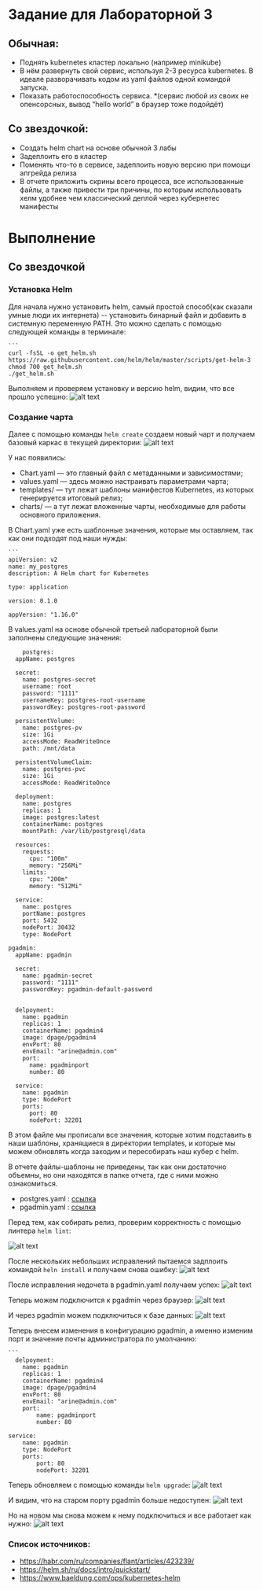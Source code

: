 # Задание для Лабораторной 3
## Обычная:
- Поднять kubernetes кластер локально (например minikube) 
- В нём развернуть свой сервис, используя 2-3 ресурса kubernetes. В идеале разворачивать кодом из yaml файлов одной командой запуска. 
- Показать работоспособность сервиса.
*(сервис любой из своих не опенсорсных, вывод “hello world” в браузер тоже подойдёт)

## Со звездочкой:
- Создать helm chart на основе обычной 3 лабы
- Задеплоить его в кластер
- Поменять что-то в сервисе, задеплоить новую версию при помощи апгрейда релиза
- В отчете приложить скрины всего процесса, все использованные файлы, а также привести три причины, по которым использовать хелм удобнее чем классический деплой через кубернетес манифесты

# Выполнение
## Со звездочкой
### Установка Helm 
Для начала нужно установить helm, самый простой способ(как сказали умные люди их интернета) -- установить бинарный файл и добавить в системную переменную PATH. Это можно сделать с помощью следующей команды в терминале: 

    ```
    curl -fsSL -o get_helm.sh https://raw.githubusercontent.com/helm/helm/master/scripts/get-helm-3
    chmod 700 get_helm.sh
    ./get_helm.sh

Выполняем и проверяем установку и версию helm, видим, что все прошло успешно: 
![alt text](image.png)

### Создание чарта

Далее с помощью команды `helm create` создаем новый чарт и получаем базовый каркас в текущей директории:
![alt text](image-1.png)

У нас появились:
- Chart.yaml — это главный файл с метаданными и зависимостями;
- values.yaml —  здесь можно настраивать параметрами чарта;
- templates/ — тут лежат шаблоны манифестов Kubernetes, из которых генерируется итоговый релиз;
- charts/ — а тут лежат вложенные чарты, необходимые для работы основного приложения.

В Chart.yaml уже есть шаблонные значения, которые мы оставляем, так как они подходят под наши нужды:

    ```
    apiVersion: v2
    name: my_postgres
    description: A Helm chart for Kubernetes

    type: application

    version: 0.1.0

    appVersion: "1.16.0"

В values.yaml на основе обычной третьей лабораторной были заполнены следующие значения:

```
    postgres:
  appName: postgres

  secret:
    name: postgres-secret
    username: root
    password: "1111"
    usernameKey: postgres-root-username
    passwordKey: postgres-root-password

  persistentVolume:
    name: postgres-pv
    size: 1Gi
    accessMode: ReadWriteOnce
    path: /mnt/data

  persistentVolumeClaim:
    name: postgres-pvc
    size: 1Gi
    accessMode: ReadWriteOnce

  deployment:
    name: postgres
    replicas: 1
    image: postgres:latest
    containerName: postgres
    mountPath: /var/lib/postgresql/data

  resources:
    requests:
      cpu: "100m"
      memory: "256Mi"
    limits:
      cpu: "200m"
      memory: "512Mi"

  service:
    name: postgres
    portName: postgres
    port: 5432
    nodePort: 30432
    type: NodePort

pgadmin:
  appName: pgadmin

  secret:
    name: pgadmin-secret
    password: "1111"
    passwordKey: pgadmin-default-password
    
  
  delpoyment:
    name: pgadmin
    replicas: 1
    containerName: pgadmin4
    image: dpage/pgadmin4
    envPort: 80
    envEmail: "arine@admin.com"
    port:
      name: pgadminport
      number: 80
    
  service:
    name: pgadmin
    type: NodePort
    ports: 
      port: 80
      nodePort: 32201
```
В этом файле мы прописали все значения, которые хотим подставить в наши шаблоны, хранящиеся в директории templates, и которые мы можем обновлять когда заходим и пересобирать наш кубер с helm.

В отчете файлы-шаблоны не приведены, так как они достаточно объемны, но они находятся в папке отчета, где с ними можно ознакомиться.

- postgres.yaml : [ссылка](lab3/not_simple/my_postgres/templates/postgres.yaml)
- pgadmin.yaml : [ссылка](lab3/not_simple/my_postgres/templates/pgadmin.yaml)

Перед тем, как собирать релиз, проверим корректность с помощью линтера `helm lint`:

![alt text](image-3.png)

После нескольких небольших исправлений пытаемся задплоить командой `heln install` и получаем снова ошибку:
![alt text](image-4.png)

После исправления недочета в pgadmin.yaml получаем успех:
![alt text](image-5.png)

Теперь можем подключится к pgadmin через браузер:
![alt text](image-6.png)

И через pgadmin можем подключиться к базе данных:
![alt text](image-7.png)

Теперь внесем изменения в конфигурацию pgadmin, а именно изменим порт и значение почты администратора по умолчанию:

    ```
      delpoyment:
        name: pgadmin
        replicas: 1
        containerName: pgadmin4
        image: dpage/pgadmin4
        envPort: 80
        envEmail: "arine@admin.com"
        port:
            name: pgadminport
            number: 80
        
    service:
        name: pgadmin
        type: NodePort
        ports: 
            port: 80
            nodePort: 32201

Теперь обновляем с помощью команды `helm upgrade`:
![alt text](image-8.png)

И видим, что на старом порту pgadmin больше недоступен:
![alt text](image-9.png)

Но на новом мы снова можем к нему подключиться и все работает как нужно:
![alt text](image-10.png)


### Список источников:
- https://habr.com/ru/companies/flant/articles/423239/
- https://helm.sh/ru/docs/intro/quickstart/
- https://www.baeldung.com/ops/kubernetes-helm


